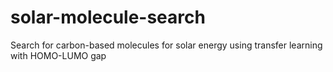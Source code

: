 # solar-molecule-search
Search for carbon-based molecules for solar energy using transfer learning with HOMO-LUMO gap

